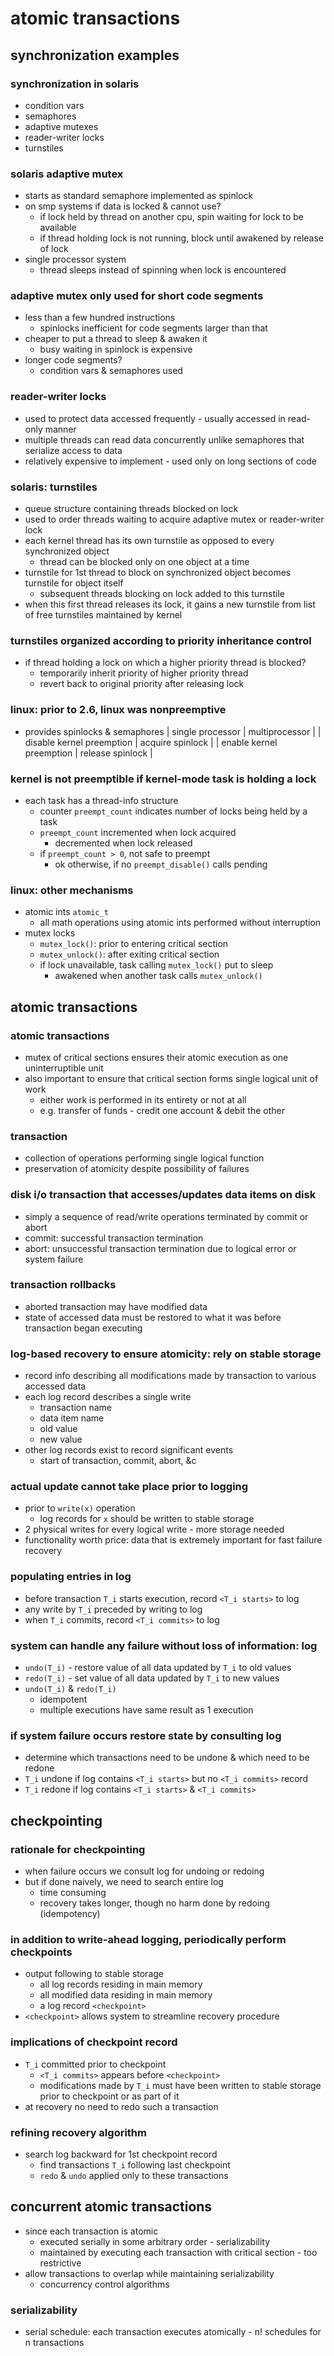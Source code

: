 # atomic transactions

## synchronization examples

### synchronization in solaris
- condition vars
- semaphores
- adaptive mutexes
- reader-writer locks
- turnstiles

### solaris adaptive mutex
- starts as standard semaphore implemented as spinlock
- on smp systems if data is locked & cannot use?
  - if lock held by thread on another cpu, spin waiting for lock to be available
  - if thread holding lock is not running, block until awakened by release of lock
- single processor system
  - thread sleeps instead of spinning when lock is encountered

### adaptive mutex only used for short code segments
- less than a few hundred instructions
  - spinlocks inefficient for code segments larger than that
- cheaper to put a thread to sleep & awaken it
  - busy waiting in spinlock is expensive
- longer code segments?
  - condition vars & semaphores used

### reader-writer locks
- used to protect data accessed frequently - usually accessed in read-only manner
- multiple threads can read data concurrently unlike semaphores that serialize access to data
- relatively expensive to implement - used only on long sections of code

### solaris: turnstiles
- queue structure containing threads blocked on lock
- used to order threads waiting to acquire adaptive mutex or reader-writer lock
- each kernel thread has its own turnstile as opposed to every synchronized object
  - thread can be blocked only on one object at a time
- turnstile for 1st thread to block on synchronized object becomes turnstile for object itself
  - subsequent threads blocking on lock added to this turnstile
- when this first thread releases its lock, it gains a new turnstile from list of free turnstiles maintained by kernel

### turnstiles organized according to priority inheritance control
- if thread holding a lock on which a higher priority thread is blocked?
  - temporarily inherit priority of higher priority thread
  - revert back to original priority after releasing lock

### linux: prior to 2.6, linux was nonpreemptive
- provides spinlocks & semaphores
| single processor   | multiprocessor    |
| disable kernel preemption   | acquire spinlock   |
| enable kernel preemption   | release spinlock   |

### kernel is not preemptible if kernel-mode task is holding a lock
- each task has a thread-info structure
  - counter `preempt_count` indicates number of locks being held by a task
  - `preempt_count` incremented when lock acquired
    - decremented when lock released
  - if `preempt_count > 0`, not safe to preempt
    - ok otherwise, if no `preempt_disable()` calls pending

### linux: other mechanisms
- atomic ints `atomic_t`
  - all math operations using atomic ints performed without interruption
- mutex locks
  - `mutex_lock()`: prior to entering critical section
  - `mutex_unlock()`: after exiting critical section
  - if lock unavailable, task calling `mutex_lock()` put to sleep
    - awakened when another task calls `mutex_unlock()`

## atomic transactions

### atomic transactions
- mutex of critical sections ensures their atomic execution as one uninterruptible unit
- also important to ensure that critical section forms single logical unit of work
  - either work is performed in its entirety or not at all
  - e.g. transfer of funds - credit one account & debit the other

### transaction
- collection of operations performing single logical function
- preservation of atomicity despite possibility of failures

### disk i/o transaction that accesses/updates data items on disk
- simply a sequence of read/write operations terminated by commit or abort
- commit: successful transaction termination
- abort: unsuccessful transaction termination due to logical error or system failure

### transaction rollbacks
- aborted transaction may have modified data
- state of accessed data must be restored to what it was before transaction began executing

### log-based recovery to ensure atomicity: rely on stable storage
- record info describing all modifications made by transaction to various accessed data
- each log record describes a single write
  - transaction name
  - data item name
  - old value
  - new value
- other log records exist to record significant events
  - start of transaction, commit, abort, &c

### actual update cannot take place prior to logging
- prior to `write(x)` operation
  - log records for `x` should be written to stable storage
- 2 physical writes for every logical write - more storage needed
- functionality worth price: data that is extremely important for fast failure recovery

### populating entries in log
- before transaction `T_i` starts execution, record `<T_i starts>` to log
- any write by `T_i` preceded by writing to log
- when `T_i` commits, record `<T_i commits>` to log

### system can handle any failure without loss of information: log
- `undo(T_i)` - restore value of all data updated by `T_i` to old values
- `redo(T_i)` - set value of all data updated by `T_i` to new values
- `undo(T_i)` & `redo(T_i)`
  - idempotent
  - multiple executions have same result as 1 execution

### if system failure occurs restore state by consulting log
- determine which transactions need to be undone & which need to be redone
- `T_i` undone if log contains `<T_i starts>` but no `<T_i commits>` record
- `T_i` redone if log contains `<T_i starts>` & `<T_i commits>`

## checkpointing

### rationale for checkpointing
- when failure occurs we consult log for undoing or redoing
- but if done naively, we need to search entire log
  - time consuming
  - recovery takes longer, though no harm done by redoing (idempotency)

### in addition to write-ahead logging, periodically perform checkpoints
- output following to stable storage
  - all log records residing in main memory
  - all modified data residing in main memory
  - a log record `<checkpoint>`
- `<checkpoint>` allows system to streamline recovery procedure

### implications of checkpoint record
- `T_i` committed prior to checkpoint
  - `<T_i commits>` appears before `<checkpoint>`
  - modifications made by `T_i` must have been written to stable storage prior to checkpoint or as part of it
- at recovery no need to redo such a transaction

### refining recovery algorithm
- search log backward for 1st checkpoint record
  - find transactions `T_i` following last checkpoint
  - `redo` & `undo` applied only to these transactions

## concurrent atomic transactions
- since each transaction is atomic
  - executed serially in some arbitrary order - serializability
  - maintained by executing each transaction with critical section - too restrictive
- allow transactions to overlap while maintaining serializability
  - concurrency control algorithms

### serializability
- serial schedule: each transaction executes atomically - n! schedules for n transactions

